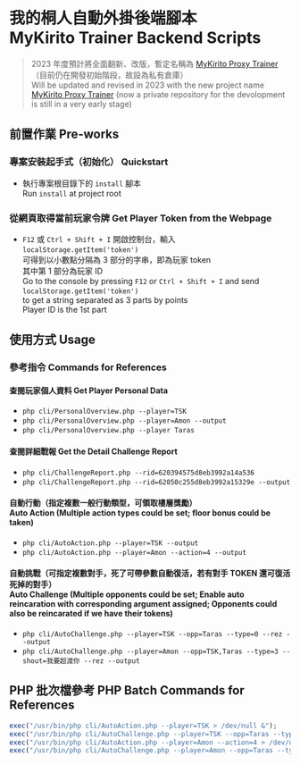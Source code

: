 # 我的桐人自動外掛後端腳本<br>MyKirito Trainer Backend Scripts

> 2023 年度預計將全面翻新、改版，暫定名稱為 [MyKirito Proxy Trainer](https://github.com/Wujidadi/MyKirito-Proxy-Trainer)（目前仍在開發初始階段，故設為私有倉庫）  
> Will be updated and revised in 2023 with the new project name [MyKirito Proxy Trainer](https://github.com/Wujidadi/MyKirito-Proxy-Trainer) (now a private repository for the devolopment is still in a very early stage)

## 前置作業 Pre-works

### 專案安裝起手式（初始化） Quickstart

* 執行專案根目錄下的 `install` 腳本  
  Run `install` at project root

### 從網頁取得當前玩家令牌 Get Player Token from the Webpage

* `F12` 或 `Ctrl + Shift + I` 開啟控制台，輸入 `localStorage.getItem('token')`  
  可得到以小數點分隔為 3 部分的字串，即為玩家 token  
  其中第 1 部分為玩家 ID  
  Go to the console by pressing `F12` or `Ctrl + Shift + I` and send `localStorage.getItem('token')`  
  to get a string separated as 3 parts by points  
  Player ID is the 1st part

## 使用方式 Usage

### 參考指令 Commands for References

#### 查閱玩家個人資料 Get Player Personal Data

* `php cli/PersonalOverview.php --player=TSK`
* `php cli/PersonalOverview.php --player=Amon --output`
* `php cli/PersonalOverview.php --player Taras`

#### 查閱詳細戰報 Get the Detail Challenge Report

* `php cli/ChallengeReport.php --rid=620394575d8eb3992a14a536`
* `php cli/ChallengeReport.php --rid=62050c255d8eb3992a15329e --output`

#### 自動行動（指定複數一般行動類型，可領取樓層獎勵）<br>Auto Action (Multiple action types could be set; floor bonus could be taken)

* `php cli/AutoAction.php --player=TSK --output`
* `php cli/AutoAction.php --player=Amon --action=4 --output`

#### 自動挑戰（可指定複數對手，死了可帶參數自動復活，若有對手 TOKEN 還可復活死掉的對手）<br>Auto Challenge (Multiple opponents could be set; Enable auto reincaration with corresponding argument assigned; Opponents could also be reincarated if we have their tokens)

* `php cli/AutoChallenge.php --player=TSK --opp=Taras --type=0 --rez --output`
* `php cli/AutoChallenge.php --player=Amon --opp=TSK,Taras --type=3 --shout=我要超渡你 --rez --output`

## PHP 批次檔參考 PHP Batch Commands for References

```php
exec("/usr/bin/php cli/AutoAction.php --player=TSK > /dev/null &");
exec("/usr/bin/php cli/AutoChallenge.php --player=TSK --opp=Taras --type=0 --rez > /dev/null &");
exec("/usr/bin/php cli/AutoAction.php --player=Amon --action=4 > /dev/null &");
exec("/usr/bin/php cli/AutoChallenge.php --player=Amon --opp=Taras --type=0 --rez > /dev/null &");
```
